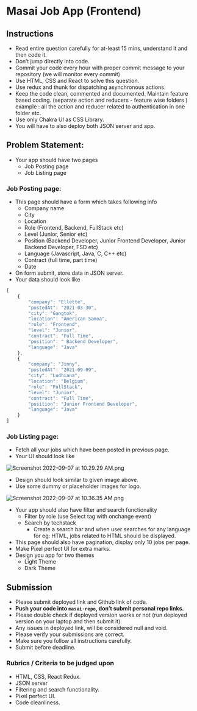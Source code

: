 # Masai Job App (Frontend)

## Instructions

- Read entire question carefully for at-least 15 mins, understand it and then code it.
- Don’t jump directly into code.
- Commit your code every hour with proper commit message to your repository (we will monitor every commit)
- Use HTML, CSS and React to solve this question.
- Use redux and thunk for dispatching asynchronous actions.
- Keep the code clean, commented and documented. Maintain feature based coding. (separate action and reducers - feature wise folders ) example : all the action and reducer related to authentication in one folder etc.
- Use only Chakra UI as CSS Library.
- You will have to also deploy both JSON server and app.

## Problem Statement:

- Your app should have two pages
    - Job Posting page
    - Job Listing page

### Job Posting page:

- This page should have a form which takes following info
    - Company name
    - City
    - Location
    - Role (Frontend, Backend, FullStack etc)
    - Level (Junior, Senior etc)
    - Position (Backend Developer, Junior Frontend Developer, Junior Backend Developer, FSD etc)
    - Language (Javascript, Java, C, C++ etc)
    - Contract (full time, part time)
    - Date
- On form submit, store data in JSON server.
- Your data should look like

```jsx
[
	{
		"company": "Ellette",
		"postedAt": "2021-03-30",
		"city": "Gangtok",
		"location": "American Samoa",
		"role": "Frontend",
		"level": "Junior",
		"contract": "Full Time",
		"position": " Backend Developer",
		"language": "Java"
	},
	{
		"company": "Jinny",
		"postedAt": "2021-09-09",
		"city": "Ludhiana",
		"location": "Belgium",
		"role": "FullStack",
		"level": "Junior",
		"contract": "Full Time",
		"position": "Junior Frontend Developer",
		"language": "Java"
	}
]
```

### Job Listing page:

- Fetch all your jobs which have been posted in previous page.
- Your UI should look like

![Screenshot 2022-09-07 at 10.29.29 AM.png](https://s3-us-west-2.amazonaws.com/secure.notion-static.com/b5592dad-edd4-4f56-addc-86c576984530/Screenshot_2022-09-07_at_10.29.29_AM.png)

- Design should look similar to given image above.
- Use some dummy or placeholder images for logo.

![Screenshot 2022-09-07 at 10.36.35 AM.png](https://s3-us-west-2.amazonaws.com/secure.notion-static.com/584471a1-ae17-4034-8c34-ec5ce20cd273/Screenshot_2022-09-07_at_10.36.35_AM.png)

- Your app should also have filter and search functionality
    - Filter by role (use Select tag with onchange event)
    - Search by techstack
        - Create a search bar and when user searches for any language for eg: HTML, jobs related to HTML should be displayed.
- This page should also have pagination, display only 10 jobs per page.
- Make Pixel perfect UI for extra marks.
- Design you app for two themes
    - Light Theme
    - Dark Theme

## Submission

- Please submit deployed link and Github link of code.
- **Push your code into `masai-repo`, don’t submit personal repo links.**
- Please double check if deployed version works or not (run deployed version on your laptop and then submit it).
- Any issues in deployed link, will be considered null and void.
- Please verify your submissions are correct.
- Make sure you follow all instructions carefully.
- Submit before deadline.

### Rubrics / Criteria to be judged upon

- HTML, CSS, React Redux.
- JSON server
- Filtering and search functionality.
- Pixel perfect UI.
- Code cleanliness.